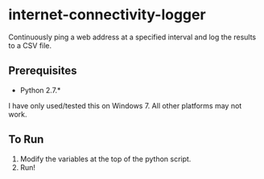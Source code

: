 internet-connectivity-logger
============================

Continuously ping a web address at a specified interval and log the results to a CSV file.

## Prerequisites

* Python 2.7.*

I have only used/tested this on Windows 7. All other platforms may not work.

## To Run

1. Modify the variables at the top of the python script.
2. Run!
